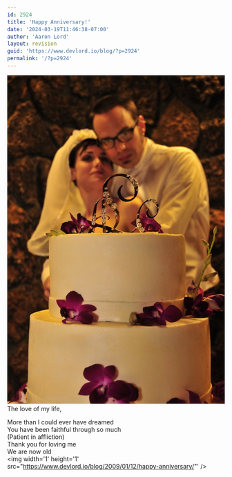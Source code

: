 ```yaml
---
id: 2924
title: 'Happy Anniversary!'
date: '2024-03-19T11:46:38-07:00'
author: 'Aaron Lord'
layout: revision
guid: 'https://www.devlord.io/blog/?p=2924'
permalink: '/?p=2924'
---
```


<a href="/assets/img/2011/10/2802402388_487f1924a3_b.jpg"><img src="/assets/img/2011/10/2802402388_487f1924a3_b.jpg?w=199" border="0" alt="" /></a><br />The love of my life,<div>More than I could ever have dreamed<br /><div>You have been faithful through so much</div><div>(Patient in affliction)</div><div>Thank you for loving me</div><div>We are now old</div></div><div class="blogger-post-footer"><img width='1' height='1' src="https://www.devlord.io/blog/2009/01/12/happy-anniversary/"' /></div>